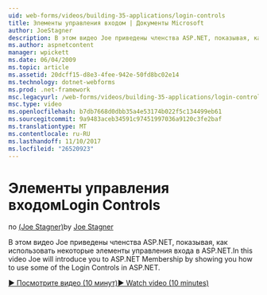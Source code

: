 ```yaml
---
uid: web-forms/videos/building-35-applications/login-controls
title: Элементы управления входом | Документы Microsoft
author: JoeStagner
description: В этом видео Joe приведены членства ASP.NET, показывая, как использовать некоторые элементы управления входа в ASP.NET.
ms.author: aspnetcontent
manager: wpickett
ms.date: 06/04/2009
ms.topic: article
ms.assetid: 20dcff15-d8e3-4fee-942e-50fd8bc02e14
ms.technology: dotnet-webforms
ms.prod: .net-framework
msc.legacyurl: /web-forms/videos/building-35-applications/login-controls
msc.type: video
ms.openlocfilehash: b7db7668d0dbb35a4e53174b022f5c134499eb61
ms.sourcegitcommit: 9a9483aceb34591c97451997036a9120c3fe2baf
ms.translationtype: MT
ms.contentlocale: ru-RU
ms.lasthandoff: 11/10/2017
ms.locfileid: "26520923"
---
```

<a name="login-controls"></a><span data-ttu-id="37038-103">Элементы управления входом</span><span class="sxs-lookup"><span data-stu-id="37038-103">Login Controls</span></span>
====================
<span data-ttu-id="37038-104">по [(Joe Stagner)](https://github.com/JoeStagner)</span><span class="sxs-lookup"><span data-stu-id="37038-104">by [Joe Stagner](https://github.com/JoeStagner)</span></span>

<span data-ttu-id="37038-105">В этом видео Joe приведены членства ASP.NET, показывая, как использовать некоторые элементы управления входа в ASP.NET.</span><span class="sxs-lookup"><span data-stu-id="37038-105">In this video Joe will introduce you to ASP.NET Membership by showing you how to use some of the Login Controls in ASP.NET.</span></span>

[<span data-ttu-id="37038-106">&#9654; Посмотрите видео (10 минут)</span><span class="sxs-lookup"><span data-stu-id="37038-106">&#9654; Watch video (10 minutes)</span></span>](https://channel9.msdn.com/Blogs/ASP-NET-Site-Videos/login-controls)
